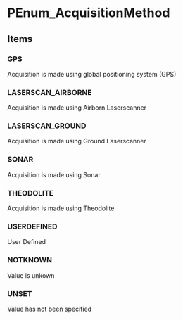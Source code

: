 # PEnum_AcquisitionMethod

## Items

### GPS
Acquisition is made using global positioning system (GPS)

### LASERSCAN_AIRBORNE
Acquisition is made using Airborn Laserscanner

### LASERSCAN_GROUND
Acquisition is made using Ground Laserscanner

### SONAR
Acquisition is made using Sonar

### THEODOLITE
Acquisition is made using Theodolite

### USERDEFINED
User Defined

### NOTKNOWN
Value is unkown

### UNSET
Value has not been specified
